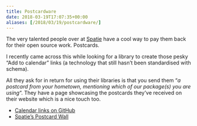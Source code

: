 ```yaml
---
title: Postcardware
date: 2018-03-19T17:07:35+00:00
aliases: [/2018/03/19/postcardware/]
---
```

The very talented people over at [Spatie][1] have a cool way to pay them back for their open source work. Postcards.

I recently came across this while looking for a library to create those pesky &#8220;Add to calendar&#8221; links (a technology that still hasn&#8217;t been standardised with schema).

All they ask for in return for using their libraries is that you send them &#8220;_a postcard from your hometown, mentioning which of our package(s) you are using_&#8220;. They have a page showcasing the postcards they&#8217;ve received on their website which is a nice touch too.

  * [Calendar links on GitHub][2]
  * [Spatie&#8217;s Postcard Wall][3]

 [1]: https://spatie.be/en
 [2]: https://github.com/spatie/calendar-links#postcardware
 [3]: https://spatie.be/en/opensource/postcards
